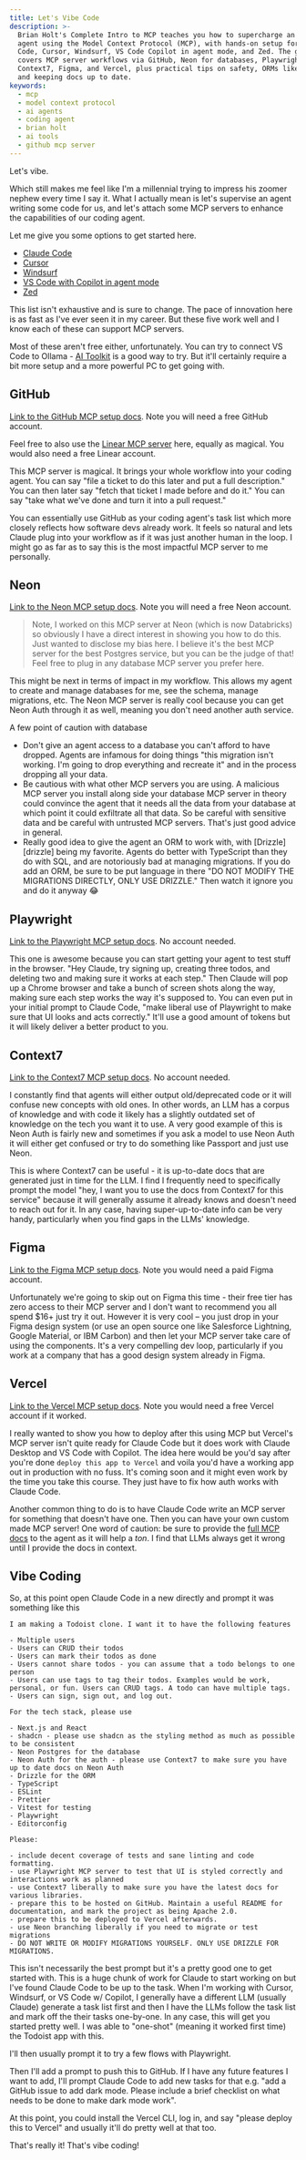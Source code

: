 ```yaml
---
title: Let's Vibe Code
description: >-
  Brian Holt's Complete Intro to MCP teaches you how to supercharge an AI coding
  agent using the Model Context Protocol (MCP), with hands-on setup for Claude
  Code, Cursor, Windsurf, VS Code Copilot in agent mode, and Zed. The guide also
  covers MCP server workflows via GitHub, Neon for databases, Playwright,
  Context7, Figma, and Vercel, plus practical tips on safety, ORMs like Drizzle,
  and keeping docs up to date.
keywords:
  - mcp
  - model context protocol
  - ai agents
  - coding agent
  - brian holt
  - ai tools
  - github mcp server
---
```


Let's vibe.

Which still makes me feel like I'm a millennial trying to impress his zoomer nephew every time I say it. What I actually mean is let's supervise an agent writing some code for us, and let's attach some MCP servers to enhance the capabilities of our coding agent.

Let me give you some options to get started here.

- [Claude Code][claude]
- [Cursor][cursor]
- [Windsurf][windsurf]
- [VS Code with Copilot in agent mode][vscode]
- [Zed][zed]

This list isn't exhaustive and is sure to change. The pace of innovation here is as fast as I've ever seen it in my career. But these five work well and I know each of these can support MCP servers.

Most of these aren't free either, unfortunately. You can try to connect VS Code to Ollama - [AI Toolkit][toolkit] is a good way to try. But it'll certainly require a bit more setup and a more powerful PC to get going with.

## GitHub

[Link to the GitHub MCP setup docs][github]. Note you will need a free GitHub account.

Feel free to also use the [Linear MCP server][linear] here, equally as magical. You would also need a free Linear account.

This MCP server is magical. It brings your whole workflow into your coding agent. You can say "file a ticket to do this later and put a full description." You can then later say "fetch that ticket I made before and do it." You can say "take what we've done and turn it into a pull request."

You can essentially use GitHub as your coding agent's task list which more closely reflects how software devs already work. It feels so natural and lets Claude plug into your workflow as if it was just another human in the loop. I might go as far as to say this is the most impactful MCP server to me personally.

## Neon

[Link to the Neon MCP setup docs][neon]. Note you will need a free Neon account.

> Note, I worked on this MCP server at Neon (which is now Databricks) so obviously I have a direct interest in showing you how to do this. Just wanted to disclose my bias here. I believe it's the best MCP server for the best Postgres service, but you can be the judge of that! Feel free to plug in any database MCP server you prefer here.

This might be next in terms of impact in my workflow. This allows my agent to create and manage databases for me, see the schema, manage migrations, etc. The Neon MCP server is really cool because you can get Neon Auth through it as well, meaning you don't need another auth service.

A few point of caution with database

- Don't give an agent access to a database you can't afford to have dropped. Agents are infamous for doing things "this migration isn't working. I'm going to drop everything and recreate it" and in the process dropping all your data.
- Be cautious with what other MCP servers you are using. A malicious MCP server you install along side your database MCP server in theory could convince the agent that it needs all the data from your database at which point it could exfiltrate all that data. So be careful with sensitive data and be careful with untrusted MCP servers. That's just good advice in general.
- Really good idea to give the agent an ORM to work with, with [Drizzle][drizzle] being my favorite. Agents do better with TypeScript than they do with SQL, and are notoriously bad at managing migrations. If you do add an ORM, be sure to be put language in there "DO NOT MODIFY THE MIGRATIONS DIRECTLY, ONLY USE DRIZZLE." Then watch it ignore you and do it anyway 😂

## Playwright

[Link to the Playwright MCP setup docs][playwright]. No account needed.

This one is awesome because you can start getting your agent to test stuff in the browser. "Hey Claude, try signing up, creating three todos, and deleting two and making sure it works at each step." Then Claude will pop up a Chrome browser and take a bunch of screen shots along the way, making sure each step works the way it's supposed to. You can even put in your initial prompt to Claude Code, "make liberal use of Playwright to make sure that UI looks and acts correctly." It'll use a good amount of tokens but it will likely deliver a better product to you.

## Context7

[Link to the Context7 MCP setup docs][context7]. No account needed.

I constantly find that agents will either output old/deprecated code or it will confuse new concepts with old ones. In other words, an LLM has a corpus of knowledge and with code it likely has a slightly outdated set of knowledge on the tech you want it to use. A very good example of this is Neon Auth is fairly new and sometimes if you ask a model to use Neon Auth it will either get confused or try to do something like Passport and just use Neon.

This is where Context7 can be useful - it is up-to-date docs that are generated just in time for the LLM. I find I frequently need to specifically prompt the model "hey, I want you to use the docs from Context7 for this service" because it will generally assume it already knows and doesn't need to reach out for it. In any case, having super-up-to-date info can be very handy, particularly when you find gaps in the LLMs' knowledge.

## Figma

[Link to the Figma MCP setup docs][figma]. Note you would need a paid Figma account.

Unfortunately we're going to skip out on Figma this time - their free tier has zero access to their MCP server and I don't want to recommend you all spend $16+ just try it out. However it is very cool – you just drop in your Figma design system (or use an open source one like Salesforce Lightning, Google Material, or IBM Carbon) and then let your MCP server take care of using the components. It's a very compelling dev loop, particularly if you work at a company that has a good design system already in Figma.

## Vercel

[Link to the Vercel MCP setup docs][vercel]. Note you would need a free Vercel account if it worked.

I really wanted to show you how to deploy after this using MCP but Vercel's MCP server isn't quite ready for Claude Code but it does work with Claude Desktop and VS Code with Copilot. The idea here would be you'd say after you're done `deploy this app to Vercel` and voila you'd have a working app out in production with no fuss. It's coming soon and it might even work by the time you take this course. They just have to fix how auth works with Claude Code.

Another common thing to do is to have Claude Code write an MCP server for something that doesn't have one. Then you can have your own custom made MCP server! One word of caution: be sure to provide the [full MCP docs][mcp] to the agent as it will help a _ton_. I find that LLMs always get it wrong until I provide the docs in context.

## Vibe Coding

So, at this point open Claude Code in a new directly and prompt it was something like this

```
I am making a Todoist clone. I want it to have the following features

- Multiple users
- Users can CRUD their todos
- Users can mark their todos as done
- Users cannot share todos - you can assume that a todo belongs to one person
- Users can use tags to tag their todos. Examples would be work, personal, or fun. Users can CRUD tags. A todo can have multiple tags.
- Users can sign, sign out, and log out.

For the tech stack, please use

- Next.js and React
- shadcn - please use shadcn as the styling method as much as possible to be consistent
- Neon Postgres for the database
- Neon Auth for the auth - please use Context7 to make sure you have up to date docs on Neon Auth
- Drizzle for the ORM
- TypeScript
- ESLint
- Prettier
- Vitest for testing
- Playwright
- Editorconfig

Please:

- include decent coverage of tests and sane linting and code formatting.
- use Playwright MCP server to test that UI is styled correctly and interactions work as planned
- use Context7 liberally to make sure you have the latest docs for various libraries.
- prepare this to be hosted on GitHub. Maintain a useful README for documentation, and mark the project as being Apache 2.0.
- prepare this to be deployed to Vercel afterwards.
- use Neon branching liberally if you need to migrate or test migrations
- DO NOT WRITE OR MODIFY MIGRATIONS YOURSELF. ONLY USE DRIZZLE FOR MIGRATIONS.
```

This isn't necessarily the best prompt but it's a pretty good one to get started with. This is a huge chunk of work for Claude to start working on but I've found Claude Code to be up to the task. When I'm working with Cursor, Windsurf, or VS Code w/ Copilot, I generally have a different LLM (usually Claude) generate a task list first and then I have the LLMs follow the task list and mark off the their tasks one-by-one. In any case, this will get you started pretty well. I was able to "one-shot" (meaning it worked first time) the Todoist app with this.

I'll then usually prompt it to try a few flows with Playwright.

Then I'll add a prompt to push this to GitHub. If I have any future features I want to add, I'll prompt Claude Code to add new tasks for that e.g. "add a GitHub issue to add dark mode. Please include a brief checklist on what needs to be done to make dark mode work".

At this point, you could install the Vercel CLI, log in, and say "please deploy this to Vercel" and usually it'll do pretty well at that too.

That's really it! That's vibe coding!

[toolkit]: https://marketplace.visualstudio.com/items?itemName=ms-windows-ai-studio.windows-ai-studio
[zed]: https://zed.dev/
[vscode]: https://code.visualstudio.com/docs/copilot/chat/chat-agent-mode
[windsurf]: https://windsurf.com/
[claude]: https://www.anthropic.com/claude-code
[cursor]: https://cursor.com
[figma]: https://www.figma.com/blog/introducing-figmas-dev-mode-mcp-server/
[mcp]: https://modelcontextprotocol.io/llms-full.txt
[github]: https://github.com/github/github-mcp-server
[neon]: https://neon.com/docs/ai/neon-mcp-server
[playwright]: https://github.com/microsoft/playwright-mcp
[context7]: https://github.com/upstash/context7
[vercel]: https://vercel.com/docs/mcp/vercel-mcp
[linear]: https://linear.app/docs/mcp
